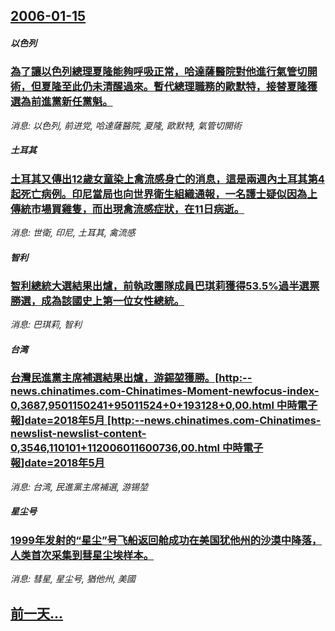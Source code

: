 ## [2006-01-15](/news/2006/01/15/index.md)

##### 以色列
### [為了讓以色列總理夏隆能夠呼吸正常，哈達薩醫院對他進行氣管切開術，但夏隆至此仍未清醒過來。暫代總理職務的歐默特，接替夏隆獲選為前進黨新任黨魁。](/news/2006/01/15/為了讓以色列總理夏隆能夠呼吸正常-哈達薩醫院對他進行氣管切開術-但夏隆至此仍未清醒過來-暫代總理職務的歐默特-接替夏隆獲.md)
_消息: 以色列, 前进党, 哈達薩醫院, 夏隆, 歐默特, 氣管切開術_

##### 土耳其
### [土耳其又傳出12歲女童染上禽流感身亡的消息，這是兩週內土耳其第4起死亡病例。印尼當局也向世界衛生組織通報，一名護士疑似因為上傳統市場買雞隻，而出現禽流感症狀，在11日病逝。](/news/2006/01/15/土耳其又傳出12歲女童染上禽流感身亡的消息-這是兩週內土耳其第4起死亡病例-印尼當局也向世界衛生組織通報-一名護士疑似因.md)
_消息: 世衛, 印尼, 土耳其, 禽流感_

##### 智利
### [智利總統大選結果出爐，前執政團隊成員巴琪莉獲得53.5%過半選票勝選，成為該國史上第一位女性總統。](/news/2006/01/15/智利總統大選結果出爐-前執政團隊成員巴琪莉獲得535-過半選票勝選-成為該國史上第一位女性總統.md)
_消息: 巴琪莉, 智利_

##### 台湾
### [台灣民進黨主席補選結果出爐，游錫堃獲勝。[http:--news.chinatimes.com-Chinatimes-Moment-newfocus-index-0,3687,9501150241+95011524+0+193128+0,00.html 中時電子報]date=2018年5月 [http:--news.chinatimes.com-Chinatimes-newslist-newslist-content-0,3546,110101+112006011600736,00.html 中時電子報]date=2018年5月 ](/news/2006/01/15/台灣民進黨主席補選結果出爐-游錫堃獲勝-http-newschinatimescom-Chinatimes-M.md)
_消息: 台湾, 民進黨主席補選, 游锡堃_

##### 星尘号
### [1999年发射的“星尘”号飞船返回舱成功在美国犹他州的沙漠中降落，人类首次采集到彗星尘埃样本。](/news/2006/01/15/1999年发射的-星尘-号飞船返回舱成功在美国犹他州的沙漠中降落-人类首次采集到彗星尘埃样本.md)
_消息: 彗星, 星尘号, 猶他州, 美國_

## [前一天...](/news/2006/01/14/index.md)

